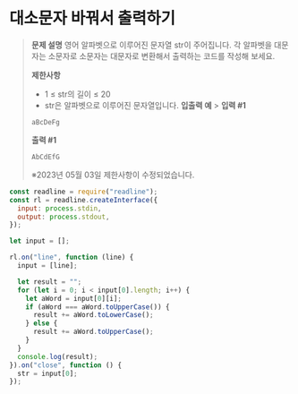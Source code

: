 # 대소문자 바꿔서 출력하기

> **문제 설명**
> 영어 알파벳으로 이루어진 문자열 str이 주어집니다.
> 각 알파벳을 대문자는 소문자로 소문자는 대문자로 변환해서 출력하는 코드를 작성해 보세요.
>
> **제한사항**
>
> - 1 ≤ str의 길이 ≤ 20
> - str은 알파벳으로 이루어진 문자열입니다.
>   **입출력 예** > **입력 #1**
>
> ```
> aBcDeFg
> ```
>
> **출력 #1**
>
> ```
> AbCdEfG
> ```
>
> ※2023년 05월 03일 제한사항이 수정되었습니다.

```js
const readline = require("readline");
const rl = readline.createInterface({
  input: process.stdin,
  output: process.stdout,
});

let input = [];

rl.on("line", function (line) {
  input = [line];

  let result = "";
  for (let i = 0; i < input[0].length; i++) {
    let aWord = input[0][i];
    if (aWord === aWord.toUpperCase()) {
      result += aWord.toLowerCase();
    } else {
      result += aWord.toUpperCase();
    }
  }
  console.log(result);
}).on("close", function () {
  str = input[0];
});
```
